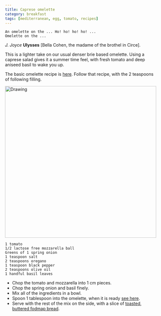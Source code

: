 ```yaml
---
title: Caprese omelette 
category: breakfast
tags: [mediterranean, egg, tomato, recipes]
---
```


	An omelette on the ... Ho! ho! ho! ho! ... 
	Omelette on the ...
	
*J. Joyce* **Ulysses** [Bella Cohen, the madame of the brothel in Circe].

This is a lighter take on our usual denser brie based omelette. Using a caprese salad gives it a summer time feel, with fresh tomato and deep aniseed basil to wake you up.

The basic omelette recipe is [here](https://fodblog.github.io/2017/omelette/). Follow that recipe, with the 2 teaspoons of following filling.

<img src="http://fodblog.github.io/assets/pictures/caprese_omlette.jpg" alt="Drawing" style="width: 500px;"/>

	1 tomato 
	1/2 lactose free mozzarella ball
	Greens of 1 spring onion
	1 teaspoon salt
	2 teaspoons oregano
	1 teaspoon black pepper
	2 teaspoons olive oil
	1 handful basil leaves
	
* Chop the tomato and mozzarella into 1 cm pieces.
* Chop the spring onion and basil finely.
* Mix all of the ingredients in a bowl.
* Spoon 1 tablespoon into the omelette, when it is ready [see here](https://fodblog.github.io/2017/omelette/). 
* Serve with the rest of the mix on the side, with a slice of [toasted, buttered fodmap bread](https://fodblog.github.io/2017/porridge_bread/).